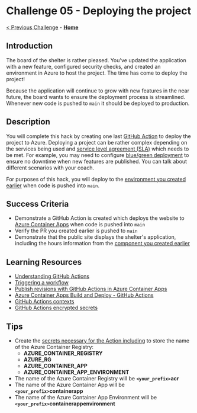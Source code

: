 # Challenge 05 - Deploying the project

[< Previous Challenge](./Challenge-04.md) - **[Home](../README.md)**


## Introduction

The board of the shelter is rather pleased. You've updated the application with a new feature, configured security checks, and created an environment in Azure to host the project. The time has come to deploy the project!

Because the application will continue to grow with new features in the near future, the board wants to ensure the deployment process is streamlined. Whenever new code is pushed to `main` it should be deployed to production.

## Description

You will complete this hack by creating one last [GitHub Action](https://docs.github.com/actions/learn-github-actions/understanding-github-actions) to deploy the project to Azure. Deploying a project can be rather complex depending on the services being used and [service level agreement (SLA)](https://en.wikipedia.org/wiki/Service-level_agreement) which needs to be met. For example, you may need to configure [blue/green deployment](https://martinfowler.com/bliki/BlueGreenDeployment.html) to ensure no downtime when new features are published. You can talk about different scenarios with your coach.

For purposes of this hack, you will deploy to the [environment you created earlier](./challenge04.md) when code is pushed into `main`.

## Success Criteria

- Demonstrate a GitHub Action is created which deploys the website to [Azure Container Apps](https://learn.microsoft.com/azure/container-apps/overview) when code is pushed into `main`
- Verify the PR you created earlier is pushed to `main`
- Demonstrate that the public site displays the shelter's application, including the hours information from the [component you created earlier](./challenge01.md)

## Learning Resources

- [Understanding GitHub Actions](https://docs.github.com/actions/learn-github-actions/understanding-github-actions)
- [Triggering a workflow](https://docs.github.com/actions/using-workflows/triggering-a-workflow)
- [Publish revisions with GitHub Actions in Azure Container Apps](https://learn.microsoft.com/azure/container-apps/github-actions)
- [Azure Container Apps Build and Deploy - GitHub Actions](https://github.com/marketplace/actions/azure-container-apps-build-and-deploy)
- [GitHub Actions contexts](https://docs.github.com/en/actions/learn-github-actions/contexts)
- [GitHub Actions encrypted secrets](https://docs.github.com/actions/security-guides/encrypted-secrets)

## Tips

- Create the [secrets necessary for the Action including](https://docs.github.com/actions/security-guides/encrypted-secrets) to store the name of the Azure Container Registry:
  - **AZURE_CONTAINER_REGISTRY**
  - **AZURE_RG**
  - **AZURE_CONTAINER_APP**
  - **AZURE_CONTAINER_APP_ENVIRONMENT**
- The name of the Azure Container Registry will be **`<your_prefix>`acr**
- The name of the Azure Container App will be **`<your_prefix>`containerapp**
- The name of the Azure Container App Environment will be **`<your_prefix>`containerappenvironment**
